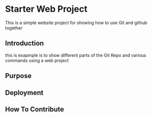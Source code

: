 # Starter Web Project
This is a simple website project for showing how to use Git and github together

## Introduction
this is exapmple is to show different parts of the Git Repo and various commands using a web project

## Purpose

## Deployment

## How To Contribute


